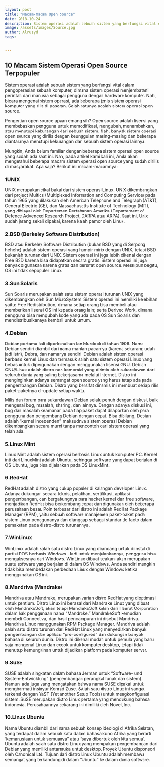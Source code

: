 ```yaml
---
layout: post
title: "Macam-macam Open Source"
date: 2018-10-24
description: Sistem operasi adalah sebuah sistem yang berfungsi vital dalam pengoperasian sebuah komputer, dimana sistem operasi menjembatani perintah dari manusia sebagai pengguna dengan hardware komputer. Nah, bicara mengenai sistem operasi, ada beberapa jenis sistem operasi komputer yang rilis di pasaran. Salah satunya adalah sistem operasi open source.
image: /assets/images/Source.jpg
author: Alrusyd
tags: 


---
```



<h2>10 Macam Sistem Operasi Open Source Terpopuler</h2>

Sistem operasi adalah sebuah sistem yang berfungsi vital dalam pengoperasian sebuah komputer, dimana sistem operasi menjembatani perintah dari manusia sebagai pengguna dengan hardware komputer. Nah, bicara mengenai sistem operasi, ada beberapa jenis sistem operasi komputer yang rilis di pasaran. Salah satunya adalah sistem operasi open source.



Pengertian open source apaan emang sih? Open source adalah lisensi yang membebaskan pengguna untuk memodifikasi, mengubah, menambahkan, atau menutupi kekurangan dari sebuah sistem. Nah, banyak sistem operasi open source yang dirilis dengan keunggulan masing-masing dan beberapa diantaranya menutupi kekurangan dari sebuah sistem operasi lainnya.

Mungkin, Anda belum familiar dengan beberapa sistem operasi open source yang sudah ada saat ini. Nah, pada artikel kami kali ini, Anda akan mengetahui beberapa macam sistem operasi open source yang sudah dirilis di masyarakat. Apa saja? Berikut ini macam-macamnya:

<h3>1UNIX</h3>
UNIX merupakan cikal bakal dari sistem operasi Linux. UNIX dikembangkan dari project Multics (Multiplexed Information and Computing Service) pada tahun 1965 yang dilakukan oleh American Telephone and Telegraph (AT&T), General Electric (GE), dan Massachusetts Institute of Technology (MIT), yang dibiayai oleh Departemen Pertahanan Amerika (Departement of Defence Advenced Research Project, DARPA atau ARPA). Saat ini, Unix sudah jarang sekali dipakai, karena kalah pamor oleh Linux.

<h3>2.BSD (Berkeley Software Distribution)</h3>
BSD atau Berkeley Software Distribution (bukan BSD yang di Serpong hehehe) adalah sistem operasi yang hampir mirip dengan UNIX, tetapi BSD bukanlah turunan dari UNIX. Sistem operasi ini juga lebih dikenal dengan Free BSD karena bisa didapatkan secara gratis. Sistem operasi ini juga banyak digunakan karena gratis dan bersifat open source. Meskipun begitu, OS ini tidak sepopuler Linux.

<h3>3.Sun Solaris</h3>
Sun Solaris merupakan salah satu sistem operasi turunan UNIX yang dikembangkan oleh Sun MicroSystem. Sistem operasi ini memiliki kelebihan yaitu: Free Redistribution, dimana setiap orang bisa membeli atau memberikan lisensi OS ini kepada orang lain; serta Derived Work, dimana pengguna bisa mengubah kode yang ada pada OS Sun Solaris dan mendistribusikannya kembali untuk umum.

<h3>4.Debian</h3>
Debian pertama kali diperkenalkan Ian Murdock di tahun 1998. Nama Debian sendiri diambil dari nama mantan pacarnya (karena sekarang udah jadi istri), Debra, dan namanya sendiri. Debian adalah sistem operasi berbasis kernel Linux dan termasuk salah satu sistem operasi Linux yang bebas untuk dipergunakan dengan menggunakan lisensi GNU. Debian GNU/Linux adalah distro non komersial yang dirintis oleh sukarelawan dari seluruh dunia yang saling bekerjasama melalui Internet. Distro ini menginginkan adanya semangat open source yang harus tetap ada pada pengembangan Debian. Distro yang bersifat dinamis ini membuat setiap rilis paket-paketnya di-update setiap waktu.

Milis dan forum para sukarelawan Debian selalu penuh dengan diskusi, baik mengenai bug, masalah, sharing, dan lainnya. Dengan adanya diskusi ini, bug dan masalah keamanan pada tiap paket dapat dilaporkan oleh para pengguna dan pengembang Debian dengan cepat. Bisa dibilang, Debian adalah “kernel independen”, maksudnya sistem operasi Debian dikembangkan secara murni tanpa mencontoh dari sistem operasi yang telah ada.

<h3>5.Linux Mint</h3>
Linux Mint adalah sistem operasi berbasis Linux untuk komputer PC. Kernel inti dari LinuxMint adalah Ubuntu, sehingga software yang dapat berjalan di OS Ubuntu, juga bisa dijalankan pada OS LinuxMint.

<h3>6.RedHat</h3>
RedHat adalah distro yang cukup populer di kalangan developer Linux. Adanya dukungan secara teknis, pelatihan, sertifikasi, aplikasi pengembangan, dan bergabungnya para hacker kernel dan free software, menjadikan RedHat bisa berkembang cepat dan digunakan oleh beberapa perusahaan besar. Poin terbesar dari distro ini adalah RedHat Package Manager (RPM), yaitu sebuah software manajemen paket-paket pada sistem Linux penggunanya dan dianggap sebagai standar de facto dalam pemaketan pada distro-distro turunannya.

<h3>7.WinLinux</h3>
WinLinux adalah salah satu distro Linux yang dirancang untuk diinstal di partisi DOS berbasis Windows. Jadi untuk menjalankannya, pengguna bisa mengaksesnya dari Windows. WinLinux dibuat seakan-akan merupakan suatu software yang berjalan di dalam OS Windows. Anda sendiri mungkin tidak bisa membedakan perbedaan Linux dengan Windows ketika menggunakan OS ini.

<h3>8.Mandriva (Mandrake)</h3>
Mandriva atau Mandrake, merupakan varian distro RedHat yang dioptimasi untuk pentium. Distro Linux ini berasal dari Mandrake Linux yang dibuat oleh MandrakeSoft, akan tetapi MandrakeSoft kalah dari Hearst Corporation dalam hak penggunaan nama “Mandrake.” MandrakeSoft kemudian membeli Connectiva, dan hasil pencampuran ini disebut Mandriva. Mandriva Linux menggunakan RPM Package Manager. Mandriva adalah salah satu distro turunan dari RedHat Linux yang menyediakan banyak pengembangan dan aplikasi “pre-configured” dan dukungan banyak bahasa di seluruh dunia. Distro ini dikenal mudah untuk pemula yang baru saja mengenal Linux dan cocok untuk komputer desktop, tetapi tidak menutup kemungkinan untuk dijadikan platform pada komputer server.

<h3>9.SuSE</h3>
SUSE adalah singkatan dalam bahasa Jerman untuk “Software- und System-Entwicklung” (pengembangan perangkat lunak dan sistem). Namun, ada juga yang mengatakan bahwa nama SUSE dipakai untuk menghormati insinyur Konrad Zuse. SAlah satu distro Linux ini sangat terkenal dengan YaST (Yet another Setup Tools) untuk mengkonfigurasi sistem. SuSE merupakan distro Linux pertama yang mendukung bahasa Indonesia. Perusahaannya sekarang ini dimiliki oleh Novel, Inc.

<h3>10.Linux Ubuntu</h3>
Nama Ubuntu diambil dari nama sebuah konsep ideologi di Afrika Selatan, yang terdapat dalam sebuah kata dalam bahasa kuno Afrika yang berarti ‘kemanusiaan untuk semuanya” atau “saya dibentuk oleh kita semua”. Ubuntu adalah salah satu distro Linux yang merupakan pengembangan dari Debian yang memiliki antarmuka untuk desktop. Proyek Ubuntu disponsori oleh Canonical Ltd. Tujuan dari distro Linux Ubuntu adalah membawa semangat yang terkandung di dalam “Ubuntu” ke dalam dunia software.